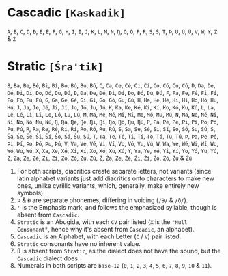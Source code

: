 # Cascadic `[Kaskadik]`

`A`, `B`, `C`, `D`, `Ð`, `E`, `É`, `F`, `G`, `H`, `I`, `Í`, `J`, `K`, `L`, `M`, `N`, `Ŋ`, `O`, `Ó`, `P`, `R`, `S`, `Ś`, `T`, `Þ`, `U`, `Ú`, `Ǔ`, `V`, `W`, `Y`, `Z` & `Ź`

# Stratic `[Śra'tik]`

`B`, `Ba`, `Be`, `Bé`, `Bi`, `Bí`, `Bo`, `Bó`, `Bu`, `Bú`, `C`, `Ca`, `Ce`, `Cé`, `Ci`, `Cí`, `Co`, `Có`, `Cu`, `Cú`, `D`, `Da`, `De`, `Dé`, `Di`, `Dí`, `Do`, `Dó`, `Du`, `Dú`, `Ð`, `Ða`, `Ðe`, `Ðé`, `Ði`, `Ðí`, `Ðo`, `Ðó`, `Ðu`, `Ðú`, `F`, `Fa`, `Fe`, `Fé`, `Fi`, `Fí`, `Fo`, `Fó`, `Fu`, `Fú`, `G`, `Ga`, `Ge`, `Gé`, `Gi`, `Gí`, `Go`, `Gó`, `Gu`, `Gú`, `H`, `Ha`, `He`, `Hé`, `Hi`, `Hí`, `Ho`, `Hó`, `Hu`, `Hú`, `J`, `Ja`, `Je`, `Jé`, `Ji`, `Jí`, `Jo`, `Jó`, `Ju`, `Jú`, `K`, `Ka`, `Ke`, `Ké`, `Ki`, `Kí`, `Ko`, `Kó`, `Ku`, `Kú`, `L`, `La`, `Le`, `Lé`, `Li`, `Lí`, `Lo`, `Ló`, `Lu`, `Lú`, `M`, `Ma`, `Me`, `Mé`, `Mi`, `Mí`, `Mo`, `Mó`, `Mu`, `Mú`, `N`, `Na`, `Ne`, `Né`, `Ni`, `Ní`, `No`, `Nó`, `Nu`, `Nú`, `Ŋ`, `Ŋa`, `Ŋe`, `Ŋé`, `Ŋi`, `Ŋí`, `Ŋo`, `Ŋó`, `Ŋu`, `Ŋú`, `P`, `Pa`, `Pe`, `Pé`, `Pi`, `Pí`, `Po`, `Pó`, `Pu`, `Pú`, `R`, `Ra`, `Re`, `Ré`, `Ri`, `Rí`, `Ro`, `Ró`, `Ru`, `Rú`, `S`, `Sa`, `Se`, `Sé`, `Si`, `Sí`, `So`, `Só`, `Su`, `Sú`, `Ś`, `Śa`, `Śe`, `Śé`, `Śi`, `Śí`, `Śo`, `Śó`, `Śu`, `Śú`, `T`, `Ta`, `Te`, `Té`, `Ti`, `Tí`, `To`, `Tó`, `Tu`, `Tú`, `Þ`, `Þa`, `Þe`, `Þé`, `Þi`, `Þí`, `Þo`, `Þó`, `Þu`, `Þú`, `V`, `Va`, `Ve`, `Vé`, `Vi`, `Ví`, `Vo`, `Vó`, `Vu`, `Vú`, `W`, `Wa`, `We`, `Wé`, `Wi`, `Wí`, `Wo`, `Wó`, `Wu`, `Wú`, `X`, `Xa`, `Xe`, `Xé`, `Xi`, `Xí`, `Xo`, `Xó`, `Xu`, `Xú`, `Y`, `Ya`, `Ye`, `Yé`, `Yi`, `Yí`, `Yo`, `Yó`, `Yu`, `Yú`, `Z`, `Za`, `Ze`, `Zé`, `Zi`, `Zí`, `Zo`, `Zó`, `Zu`, `Zú`, `Ź`, `Źa`, `Źe`, `Źé`, `Źi`, `Źí`, `Źo`, `Źó`, `Źu` & `Źú`

1. For both scripts, diacritics create separate letters, not variants (since latin alphabet variants just add diacritics onto characters to make new ones, unlike cyrillic variants, which, generally, make entirely new symbols).
2. `Þ` & `Ð` are separate phonemes, differing in voicing (`/θ/` & `/ð/`).
3. `'` is the Emphasis mark, and follows the emphasized syllable, though is absent from `Cascadic`.
4. `Stratic` is an Abugida, with each `CV` pair listed (`X` is the `"Null Consonant"`, hence why it's absent from `Cascadic`, an alphabet).
5. `Cascadic` is an Alphabet, with each Letter (`C` / `V`) pair listed.
6. `Stratic` consonants have no inherent value.
7. `Ǔ` is absent from `Stratic`, as the dialect does not have the sound, but the `Cascadic` dialect does.
8. Numerals in both scripts are `base-12` (`0`, `1`, `2`, `3`, `4`, `5`, `6`, `7`, `8`, `9`, `10` & `11`).
